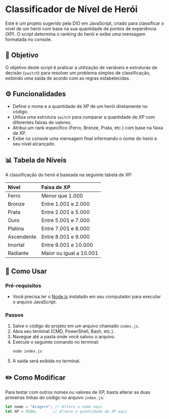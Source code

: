 # Classificador de Nível de Herói

Este é um projeto sugerido pela DIO em JavaScript, criado para classificar o nível de um herói com base na sua quantidade de pontos de experiência (XP). O script determina o ranking do herói e exibe uma mensagem formatada no console.

## 🎯 Objetivo

O objetivo deste script é praticar a utilização de variáveis e estruturas de decisão (`switch`) para resolver um problema simples de classificação, exibindo uma saída de acordo com as regras estabelecidas.

## ⚙️ Funcionalidades

* Define o nome e a quantidade de XP de um herói diretamente no código.
* Utiliza uma estrutura `switch` para comparar a quantidade de XP com diferentes faixas de valores.
* Atribui um rank específico (Ferro, Bronze, Prata, etc.) com base na faixa de XP.
* Exibe no console uma mensagem final informando o nome do herói e seu nível alcançado.

## 📊 Tabela de Níveis

A classificação do herói é baseada na seguinte tabela de XP:

| Nível      | Faixa de XP                  |
| :--------- | :--------------------------- |
| Ferro      | Menor que 1.000              |
| Bronze     | Entre 1.001 e 2.000          |
| Prata      | Entre 2.001 e 5.000          |
| Ouro       | Entre 5.001 e 7.000          |
| Platina    | Entre 7.001 e 8.000          |
| Ascendente | Entre 8.001 e 9.000          |
| Imortal    | Entre 9.001 e 10.000         |
| Radiante   | Maior ou igual a 10.001      |

## 🚀 Como Usar

### Pré-requisitos

* Você precisa ter o [Node.js](https://nodejs.org/) instalado em seu computador para executar o arquivo JavaScript.

### Passos

1.  Salve o código do projeto em um arquivo chamado `index.js`.
2.  Abra seu terminal (CMD, PowerShell, Bash, etc.).
3.  Navegue até a pasta onde você salvou o arquivo.
4.  Execute o seguinte comando no terminal:
    ```bash
    node index.js
    ```
5.  A saída será exibida no terminal.

## ✏️ Como Modificar

Para testar com outros nomes ou valores de XP, basta alterar as duas primeiras linhas do código no arquivo `index.js`:

```javascript
let nome = "Aragorn"; // Altere o nome aqui
let XP = 8500;       // Altere a quantidade de XP aqui
